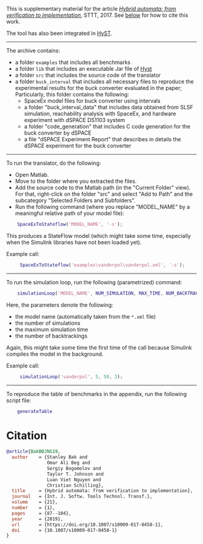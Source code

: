 This is supplementary material for the article [*Hybrid automata: from verification to implementation*](http://dx.doi.org/10.1007/s10009-017-0458-1), STTT, 2017.
See [below](#citation) for how to cite this work.

The tool has also been integrated in [HyST](https://github.com/verivital/hyst).

---

The archive contains:
* a folder `examples` that includes all benchmarks
* a folder `lib` that includes an executable Jar file of [Hyst](http://verivital.com/hyst/)
* a folder `src` that includes the source code of the translator
* a folder `buck_interval` that includes all necessary files to reproduce the experimental results for the buck converter evaluated in the paper;
  Particularly, this folder contains the following:
   * SpaceEx model files for buck converter using intervals
   * a folder "buck_interval_data" that includes data obtained from SLSF simulation, reachability analysis with SpaceEx, and hardware experiment with dSPACE DS1103 system
   * a folder "code_generation" that includes C code generation for the buck converter by dSPACE
   * a file "dSPACE Experiment Report" that describes in details the dSPACE experiment for the buck converter

---

To run the translator, do the following:

* Open Matlab.
* Move to the folder where you extracted the files.
* Add the source code to the Matlab path (in the "Current Folder" view).
   For that, right-click on the folder "src" and select "Add to Path" and the subcategory "Selected Folders and Subfolders".
* Run the following command (where you replace "MODEL_NAME" by a meaningful relative path of your model file):

```matlab
    SpaceExToStateflow('MODEL_NAME', '-s');
```

This produces a StateFlow model (which might take some time, especially when the Simulink libraries have not been loaded yet).


  Example call:

```matlab
     SpaceExToStateflow('examples\vanderpol\vanderpol.xml', '-s');
```

---

To run the simulation loop, run the following (parametrized) command:

```matlab
    simulationLoop('MODEL_NAME', NUM_SIMULATION, MAX_TIME, NUM_BACKTRACK);
```

Here, the parameters denote the following:
* the model name (automatically taken from the `*.xml` file)
* the number of simulations
* the maximum simulation time
* the number of backtrackings

Again, this might take some time the first time of the call because Simulink compiles the model in the background.


  Example call:

```matlab
     simulationLoop('vanderpol', 5, 50, 3);
```

---

To reproduce the table of benchmarks in the appendix, run the following script file:

```matlab
    generateTable
```

# Citation

```bibtex
@article{BakBBJNS19,
  author    = {Stanley Bak and
               Omar Ali Beg and
               Sergiy Bogomolov and
               Taylor T. Johnson and
               Luan Viet Nguyen and
               Christian Schilling},
  title     = {Hybrid automata: from verification to implementation},
  journal   = {Int. J. Softw. Tools Technol. Transf.},
  volume    = {21},
  number    = {1},
  pages     = {87--104},
  year      = {2019},
  url       = {https://doi.org/10.1007/s10009-017-0458-1},
  doi       = {10.1007/s10009-017-0458-1}
}
```
